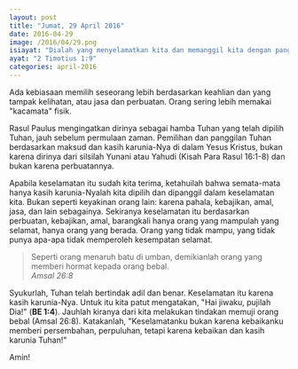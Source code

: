 ```yaml
---
layout: post
title: "Jumat, 29 April 2016"
date: 2016-04-29
image: /2016/04/29.png
isiayat: "Dialah yang menyelamatkan kita dan memanggil kita dengan panggilan kudus, bukan berdasarkan perbuatan kita, melainkan berdasarkan maksud dan kasih karunia-Nya sendiri, yang telah dikaruniakan kepada kita dalam Kristus Yesus sebelum permulaan zaman"
ayat: "2 Timotius 1:9"
categories: april-2016
---
```


Ada kebiasaan memilih seseorang lebih berdasarkan keahlian dan yang tampak kelihatan, atau jasa dan perbuatan. Orang sering lebih memakai "kacamata" fisik.

Rasul Paulus mengingatkan dirinya sebagai hamba Tuhan yang telah dipilih Tuhan, jauh sebelum permulaan zaman. Pemilihan dan panggilan Tuhan berdasarkan maksud dan kasih karunia-Nya di dalam Yesus Kristus, bukan karena dirinya dari silsilah Yunani atau Yahudi (Kisah Para Rasul 16:1-8) dan bukan karena perbuatannya.

Apabila keselamatan itu sudah kita terima, ketahuilah bahwa semata-mata hanya kasih karunia-Nyalah kita dipilih dan dipanggil dalam keselamatan kita. Bukan seperti keyakinan orang lain: karena pahala, kebajikan, amal, jasa, dan lain sebagainya. Sekiranya keselamatan itu berdasarkan perbuatan, kebajikan, amal, barangkali hanya orang yang mampulah yang selamat, hanya orang yang berada. Orang yang tidak mampu, yang tidak punya apa-apa tidak memperoleh kesempatan selamat.

<blockquote>Seperti orang menaruh batu di umban, demikianlah orang yang memberi hormat kepada orang bebal.
<br /><cite>Amsal 26:8</cite></blockquote>

Syukurlah, Tuhan telah bertindak adil dan benar. Keselamatan itu karena kasih karunia-Nya. Untuk itu kita patut mengatakan, "Hai jiwaku, pujilah Dia!" (**BE 1:4**). Jauhlah kiranya dari kita melakukan tindakan memuji orang bebal (Amsal 26:8). Katakanlah, "Keselamatanku bukan karena kebaikanku memberi persembahan, perpuluhan, tetapi karena kebaikan dan kasih karunia Tuhan!"

Amin!